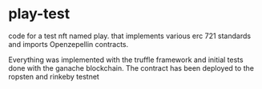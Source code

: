 # play-test
code for a test nft named play. that implements various erc 721 standards and imports Openzepellin contracts.
<p>Everything was implemented with the truffle framework and initial tests done with the ganache blockchain.
The contract has been deployed to the ropsten and rinkeby testnet</p>
